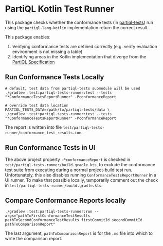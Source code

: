 # PartiQL Kotlin Test Runner

This package checks whether the conformance tests (in [partiql-tests](https://github.com/partiql/partiql-tests)) run 
using the `partiql-lang-kotlin` implementation return the correct result.

This package enables:
1. Verifying conformance tests are defined correctly (e.g. verify evaluation environment is not missing a table)
2. Identifying areas in the Kotlin implementation that diverge from the [PartiQL Specification](https://partiql.org/assets/PartiQL-Specification.pdf)


## Run Conformance Tests Locally

```shell
# default, test data from partiql-tests submodule will be used
./gradlew :test:partiql-tests-runner:test --tests "*ConformanceTestsReportRunner" -PconformanceReport

# override test data location
PARTIQL_TESTS_DATA=/path/to/partiql-tests/data \
./gradlew :test:partiql-tests-runner:test --tests "*ConformanceTestsReportRunner" -PconformanceReport
```
The report is written into file `test/partiql-tests-runner/conformance_test_results.ion`.

## Run Conformance Tests in UI

The above project property `-PconformanceReport` is checked in `test/partiql-tests-runner/build.gradle.kts`,
to exclude the conformance test suite from executing during a normal project-build test run. 
Unfortunately, this also disables running `ConformanceTestsReportRunner` in a UI runner. 
To make that possible locally, temporarily comment out the check in `test/partiql-tests-runner/build.gradle.kts`.

## Compare Conformance Reports locally

```shell
./gradlew :test:partiql-tests-runner:run --args="pathToFirstConformanceTestResults pathToSecondConformanceTestResults firstCommitId secondCommitId pathToComparisonReport"
```
The last argument, `pathToComparisonReport` is for the `.md` file into which to write the comparison report.
